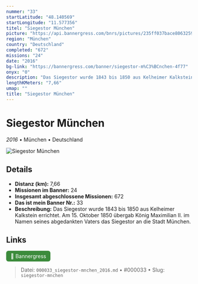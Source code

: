 ```yaml
---
nummer: "33"
startLatitude: "48.140569"
startLongitude: "11.577356"
titel: "Siegestor München"
picture: "https://api.bannergress.com/bnrs/pictures/235ff037bace8063259176a2f8e669d9"
region: "München"
country: "Deutschland"
completed: "672"
missions: "24"
date: "2016"
bg-link: "https://bannergress.com/banner/siegestor-m%C3%BCnchen-4f77"
onyx: "0"
description: "Das Siegestor wurde 1843 bis 1850 aus Kelheimer Kalkstein errichtet. Am 15. Oktober 1850 übergab König Maximilian II. im Namen seines abgedankten Vaters das Siegestor an die Stadt München."
lengthKMeters: "7,66"
umap: ""
title: "Siegestor München"
---
```

# Siegestor München

*2016* • München • Deutschland

![Siegestor München](https://api.bannergress.com/bnrs/pictures/235ff037bace8063259176a2f8e669d9)

## Details
- **Distanz (km):** 7,66
- **Missionen im Banner:** 24
- **Insgesamt abgeschlossene Missionen:** 672
- **Das ist mein Banner Nr.:** 33
- **Beschreibung:** Das Siegestor wurde 1843 bis 1850 aus Kelheimer Kalkstein errichtet. Am 15. Oktober 1850 übergab König Maximilian II. im Namen seines abgedankten Vaters das Siegestor an die Stadt München.


## Links
<div style="margin-top: 0.5em;">
<a href="https://bannergress.com/banner/siegestor-m%C3%BCnchen-4f77" target="_blank" style="display:inline-block;margin-right:8px;padding:6px 12px;background-color:#3c8b3c;color:white;text-decoration:none;border-radius:6px;">🔗 Bannergress</a>

</div>


> Datei: `000033_siegestor-mnchen_2016.md` • #000033 • Slug: `siegestor-mnchen`
